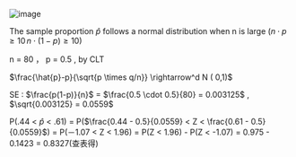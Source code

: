 ![image](https://github.com/user-attachments/assets/d9901825-a219-4709-a1e7-727dc7829014)

The sample proportion $\hat{p}$ follows a normal distribution when n is large $(n \cdot p \geq 10 \, n \cdot (1 - p) \geq 10)$ 

n = 80 ， p = 0.5 , by CLT

$\frac{\hat{p}-p}{\sqrt{p \times q/n}} \rightarrow^d N ( 0,1)$

SE : $\frac{p(1-p)}{n}$ = $\frac{0.5 \cdot 0.5}{80} = 0.003125$ , $\sqrt{0.003125} = 0.0559$

P(.44 < $\hat{p}$ < .61) = P($\frac{0.44 - 0.5}{0.0559} < Z < \frac{0.61 - 0.5}{0.0559}$) = P(－1.07 < Z < 1.96) = P(Z < 1.96) - P(Z < -1.07) = 0.975 - 0.1423 = 0.8327(查表得)
